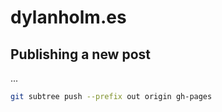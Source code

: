 
# dylanholm.es

## Publishing a new post

...

```sh
git subtree push --prefix out origin gh-pages
```
